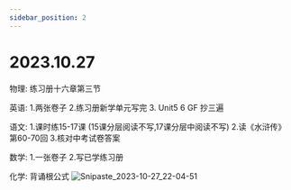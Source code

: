 ```yaml
---
sidebar_position: 2
---
```

# 2023.10.27
物理:
练习册十六章第三节

英语: 
1.两张卷子 
2.练习册新学单元写完 
3. Unit5 6 GF 抄三遍 

语文:
1.课时练15-17课 (15课分层阅读不写,17课分层中阅读不写)
2.读《水浒传》第60-70回
3.核对中考试卷答案

数学:
1.一张卷子
2.写已学练习册

化学:
背诵根公式
![Snipaste_2023-10-27_22-04-51](https://picss.sunbangyan.cn/2023/10/27/5ff77f87877cb5410890a9c4612e44ba.jpg)


